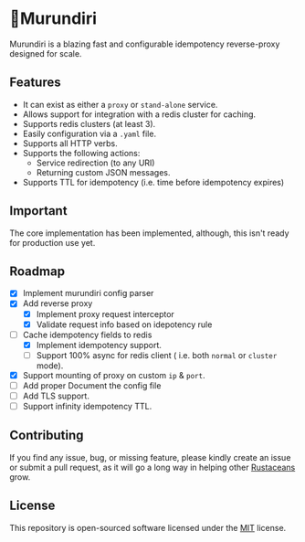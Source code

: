 # 👮Murundiri

Murundiri is a blazing fast and configurable idempotency reverse-proxy designed for scale.

## Features

- It can exist as either a `proxy` or `stand-alone` service.
- Allows support for integration with a redis cluster for caching.
- Supports redis clusters (at least 3).
- Easily configuration via a `.yaml` file.
- Supports all HTTP verbs.
- Supports the following actions:
  - Service redirection (to any URI)
  - Returning custom JSON messages.
- Supports TTL for idempotency (i.e. time before idempotency expires)

## Important

The core implementation has been implemented, although, this isn't ready for production use yet.

## Roadmap

- [x] Implement murundiri config parser
- [x] Add reverse proxy
  - [x] Implement proxy request interceptor
  - [x] Validate request info based on idepotency rule
- [ ] Cache idempotency fields to redis
  - [x] Implement idempotency support.
  - [ ] Support 100% async for redis client ( i.e. both `normal` or `cluster` mode).
- [x] Support mounting of proxy on custom `ip` & `port`.
- [ ] Add proper Document the config file
- [ ] Add TLS support.
- [ ] Support infinity idempotency TTL.

## Contributing

If you find any issue, bug, or missing feature, please kindly create an issue or submit a pull request, as it will go a long way in helping other [Rustaceans](https://www.rust-lang.org/community) grow.

## License

This repository is open-sourced software licensed under the [MIT](./LICENSE) license.
